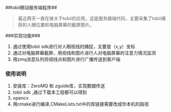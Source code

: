 ##tobii眼动服务端程序##


> 最近两天一直在做关于tobii的应用，这是服务器端代码，主要采集了tobii捕获的人眼位置和电脑屏幕的截屏图片。

###实现功能###
 1.	通过使用tobii sdk进行对人眼视线的捕捉，主要是（x,y）坐标  
 2. 通过对电脑屏幕截屏，用视线和图片进行人对电脑屏幕的注意力情况监测  
 3. 用zmq消息队列将视线点和图片进行广播传送到客户端


### 使用说明 ###
 1.	安装库：ZeroMQ 和 zguide库，实现数据传送  
 2.	tobii sdk ,通过下载本工程都可以得到
 3.	opencv  
 3.	用cmake进行编译,CMakeLists.txt中的库链接需要改成你本机的路径
